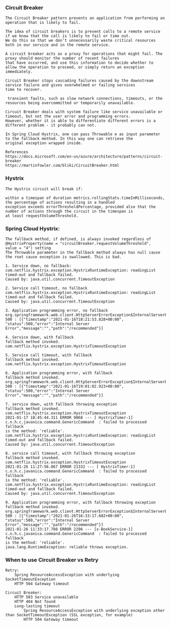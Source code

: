 ### Circuit Breaker
    The Circuit Breaker pattern prevents an application from performing an operation that is likely to fail.

    The idea of circuit breakers is to prevent calls to a remote service if we know that the call is likely to fail or time out.
    We do this so that we don’t unnecessarily waste critical resources both in our service and in the remote service.

    A circuit breaker acts as a proxy for operations that might fail. The proxy should monitor the number of recent failures 
    that have occurred, and use this information to decide whether to allow the operation to proceed, or simply return an exception 
    immediately.

    Circuit Breaker stops cascading failures caused by the downstream service failure and gives overwhelmed or failing services 
    time to recover.

     transient faults, such as slow network connections, timeouts, or the resources being overcommitted or temporarily unavailable. 

    Circuit Breaker deals with system failure like service unavailable or timeout, but not the user error and programming errors. 
    However, whether it is able to differentiate different errors is a different problem - it probably can not.
    
    In Spring Cloud Hystrix, one can pass Throwable e as input parameter to the fallback method. In this way one can retrieve the 
    original exception wrapped inside.

    References
    https://docs.microsoft.com/en-us/azure/architecture/patterns/circuit-breaker
    https://martinfowler.com/bliki/CircuitBreaker.html

### Hystrix
    The Hystrix circuit will break if:

    within a timespan of duration metrics.rollingStats.timeInMilliseconds, the percentage of actions resulting in a handled 
    exception exceeds errorThresholdPercentage, provided also that the number of actions through the circuit in the timespan is 
    at least requestVolumeThreshold.
    
### Spring Cloud Hystrix: 
    The fallback method, if defined, is always invoked regardless of @HystrixProperty(name = "circuitBreaker.requestVolumeThreshold", 
    value = "4") setting
    The Throwable parameter in the fallback method always has null cause the root cause exception is swallowed. This is bad.
  
    1. Service down, no fallback:
    com.netflix.hystrix.exception.HystrixRuntimeException: readingList timed-out and fallback failed.
    Caused by: java.util.concurrent.TimeoutException

    2. Service call timeout, no fallback
    com.netflix.hystrix.exception.HystrixRuntimeException: readingList timed-out and fallback failed.
    Caused by: java.util.concurrent.TimeoutException

    3. Application programming error, no fallback
    org.springframework.web.client.HttpServerErrorException$InternalServerError: 500 : [{"timestamp":"2021-01-16T18:21:53.828+00:00",
    "status":500,"error":"Internal Server Error","message":"","path":"/recommended"}]

    4. Service down, with fallback
    fallback method invoked.
    com.netflix.hystrix.exception.HystrixTimeoutException

    5. Service call timeout, with fallback
    fallback method invoked.
    com.netflix.hystrix.exception.HystrixTimeoutException

    6. Application programming error, with fallback
    fallback method invoked.
    org.springframework.web.client.HttpServerErrorException$InternalServerError: 500 : [{"timestamp":"2021-01-16T19:01:02.923+00:00",
    "status":500,"error":"Internal Server Error","message":"","path":"/recommended"}]

    7. service down, with fallback throwing exception
    fallback method invoked.
    com.netflix.hystrix.exception.HystrixTimeoutException
    2021-01-17 18:45:44.311 ERROR 9068 --- [ HystrixTimer-1] c.n.h.c.javanica.command.GenericCommand  : failed to processed fallback 
    is the method: 'reliable'. 
    com.netflix.hystrix.exception.HystrixRuntimeException: readingList timed-out and fallback failed.
    Caused by: java.util.concurrent.TimeoutException

    8. service call timeout, with fallback throwing exception
    fallback method invoked.
    com.netflix.hystrix.exception.HystrixTimeoutException
    2021-01-26 11:27:56.867 ERROR 21332 --- [ HystrixTimer-1] c.n.h.c.javanica.command.GenericCommand  : failed to processed fallback 
    is the method: 'reliable'. 
    com.netflix.hystrix.exception.HystrixRuntimeException: readingList timed-out and fallback failed.
    Caused by: java.util.concurrent.TimeoutException

    9. Application programming error, with fallback throwing exception
    fallback method invoked.
    org.springframework.web.client.HttpServerErrorException$InternalServerError: 500 : [{"timestamp":"2021-01-26T16:33:17.682+00:00",
    "status":500,"error":"Internal Server Error","message":"","path":"/recommended"}]
    2021-01-26 11:33:17.708 ERROR 2296 --- [x-BookService-1] c.n.h.c.javanica.command.GenericCommand  : failed to processed fallback 
    is the method: 'reliable'. 
    java.lang.RuntimeException: reliable throws exception.

### When to use Circuit Breaker vs Retry
    Retry:
        Spring ResourceAccessException with underlying SocketTimeoutException
        HTTP 504 Gateway timeout
    
    Circuit Breaker:
        HTTP 503 Service unavailable
        HTTP 404 Not found
        Long-lasting timeout
            Spring ResourceAccessException with underlying exception other than SocketTimeoutException (SSL exception, for example)
            HTTP 504 Gateway timeout
            
